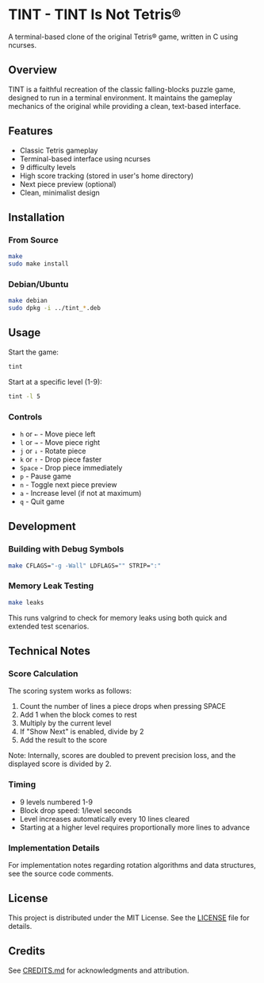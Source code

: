 # TINT - TINT Is Not Tetris®

A terminal-based clone of the original Tetris® game, written in C using ncurses.

## Overview

TINT is a faithful recreation of the classic falling-blocks puzzle game, designed to run in a terminal environment. It maintains the gameplay mechanics of the original while providing a clean, text-based interface.

## Features

- Classic Tetris gameplay
- Terminal-based interface using ncurses
- 9 difficulty levels
- High score tracking (stored in user's home directory)
- Next piece preview (optional)
- Clean, minimalist design

## Installation

### From Source

```bash
make
sudo make install
```

### Debian/Ubuntu

```bash
make debian
sudo dpkg -i ../tint_*.deb
```

## Usage

Start the game:
```bash
tint
```

Start at a specific level (1-9):
```bash
tint -l 5
```

### Controls

- `h` or `←` - Move piece left
- `l` or `→` - Move piece right  
- `j` or `↓` - Rotate piece
- `k` or `↑` - Drop piece faster
- `Space` - Drop piece immediately
- `p` - Pause game
- `n` - Toggle next piece preview
- `a` - Increase level (if not at maximum)
- `q` - Quit game

## Development

### Building with Debug Symbols

```bash
make CFLAGS="-g -Wall" LDFLAGS="" STRIP=":"
```

### Memory Leak Testing

```bash
make leaks
```

This runs valgrind to check for memory leaks using both quick and extended test scenarios.

## Technical Notes

### Score Calculation

The scoring system works as follows:

1. Count the number of lines a piece drops when pressing SPACE
2. Add 1 when the block comes to rest
3. Multiply by the current level
4. If "Show Next" is enabled, divide by 2
5. Add the result to the score

Note: Internally, scores are doubled to prevent precision loss, and the displayed score is divided by 2.

### Timing

- 9 levels numbered 1-9
- Block drop speed: 1/level seconds
- Level increases automatically every 10 lines cleared
- Starting at a higher level requires proportionally more lines to advance

### Implementation Details

For implementation notes regarding rotation algorithms and data structures, see the source code comments.

## License

This project is distributed under the MIT License. See the [LICENSE](LICENSE) file for details.

## Credits

See [CREDITS.md](CREDITS.md) for acknowledgments and attribution.

